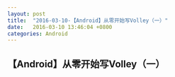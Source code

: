 ```yaml
---
layout: post
title:  "2016-03-10-【Android】从零开始写Volley（一）"
date:   2016-03-10 13:46:04 +0800
categories: Android
---
```

## 【Android】从零开始写Volley（一）
